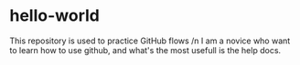 # hello-world
This repository is used to practice GitHub flows /n
I am a novice who want to learn how to use github, and what's the most usefull is the help docs.
